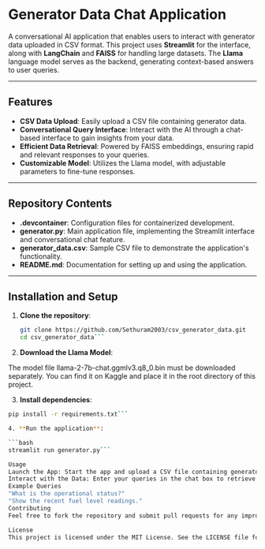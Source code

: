 # Generator Data Chat Application

A conversational AI application that enables users to interact with generator data uploaded in CSV format. This project uses **Streamlit** for the interface, along with **LangChain** and **FAISS** for handling large datasets. The **Llama** language model serves as the backend, generating context-based answers to user queries.

---

## Features

- **CSV Data Upload**: Easily upload a CSV file containing generator data.
- **Conversational Query Interface**: Interact with the AI through a chat-based interface to gain insights from your data.
- **Efficient Data Retrieval**: Powered by FAISS embeddings, ensuring rapid and relevant responses to your queries.
- **Customizable Model**: Utilizes the Llama model, with adjustable parameters to fine-tune responses.

---

## Repository Contents

- **.devcontainer**: Configuration files for containerized development.
- **generator.py**: Main application file, implementing the Streamlit interface and conversational chat feature.
- **generator_data.csv**: Sample CSV file to demonstrate the application's functionality.
- **README.md**: Documentation for setting up and using the application.

---

## Installation and Setup

1. **Clone the repository**:

   ```bash
   git clone https://github.com/Sethuram2003/csv_generator_data.git
   cd csv_generator_data```

2. **Download the Llama Model**:

The model file llama-2-7b-chat.ggmlv3.q8_0.bin must be downloaded separately. You can find it on Kaggle and place it in the root directory of this project.

3. **Install dependencies**:

```bash
pip install -r requirements.txt```

4. **Run the application**:

```bash
streamlit run generator.py```

Usage
Launch the App: Start the app and upload a CSV file containing generator data.
Interact with the Data: Enter your queries in the chat box to retrieve specific insights from the data.
Example Queries
"What is the operational status?"
"Show the recent fuel level readings."
Contributing
Feel free to fork the repository and submit pull requests for any improvements or new features. We welcome contributions that enhance functionality or optimize performance.

License
This project is licensed under the MIT License. See the LICENSE file for more information.
